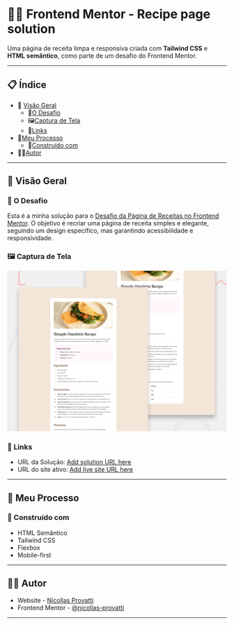 # 🧑‍🍳 Frontend Mentor - Recipe page solution

Uma página de receita limpa e responsiva criada com **Tailwind CSS** e **HTML semântico**, como parte de um desafio do Frontend Mentor.

---

## 📋 Índice

- 📖 [Visão Geral](#visão-geral)
  - 🎯[O Desafio](#o-desafio)
  - 🖼️[Captura de Tela](#captura-de-tela)
  - 🔗[Links](#links)
- 🧠[Meu Processo](#meu-processo)
  - 🧱[Construído com](#construído-com)
- 👨‍💻[Autor](#autor)

---

## 📖 Visão Geral

### 🎯 O Desafio

Esta é a minha solução para o [Desafio da Página de Receitas no Frontend Mentor](https://www.frontendmentor.io/challenges/recipe-page-KiTsR8QQKm). O objetivo é recriar uma página de receita simples e elegante, seguindo um design específico, mas garantindo acessibilidade e responsividade.



### 🖼️ Captura de Tela

![alt text](preview.jpg)

### 🔗 Links

- URL da Solução: [Add solution URL here](https://github.com/nicollas-provatti/recipe-page)
- URL do site ativo: [Add live site URL here](https://nicollas-provatti.github.io/recipe-page/)

---

## 🧠 Meu Processo

### 🧱 Construído com

- HTML Semântico
- Tailwind CSS
- Flexbox
- Mobile-first

---

## 👨‍💻 Autor

- Website - [Nícollas Provatti](https://single-page-developer-portfolio-yula.onrender.com/)
- Frontend Mentor - [@nicollas-provatti](https://www.frontendmentor.io/profile/nicollas-provatti)

---
